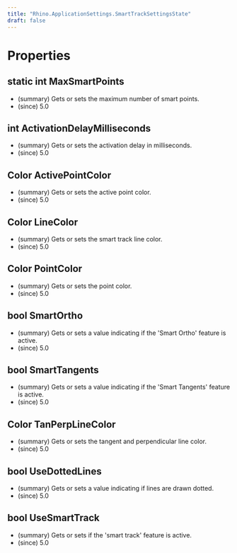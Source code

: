 ```yaml
---
title: "Rhino.ApplicationSettings.SmartTrackSettingsState"
draft: false
---
```


# Properties
## static int MaxSmartPoints
- (summary) Gets or sets the maximum number of smart points.
- (since) 5.0
## int ActivationDelayMilliseconds
- (summary) Gets or sets the activation delay in milliseconds.
- (since) 5.0
## Color ActivePointColor
- (summary) Gets or sets the active point color.
- (since) 5.0
## Color LineColor
- (summary) Gets or sets the smart track line color.
- (since) 5.0
## Color PointColor
- (summary) Gets or sets the point color.
- (since) 5.0
## bool SmartOrtho
- (summary) Gets or sets a value indicating if the 'Smart Ortho' feature is active.
- (since) 5.0
## bool SmartTangents
- (summary) Gets or sets a value indicating if the 'Smart Tangents' feature is active.
- (since) 5.0
## Color TanPerpLineColor
- (summary) Gets or sets the tangent and perpendicular line color.
- (since) 5.0
## bool UseDottedLines
- (summary) Gets or sets a value indicating if lines are drawn dotted.
- (since) 5.0
## bool UseSmartTrack
- (summary) Gets or sets if the 'smart track' feature is active.
- (since) 5.0
